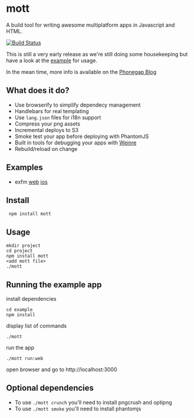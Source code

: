 # mott

A build tool for writing awesome multiplatform apps in Javascript and HTML.

[![Build Status](https://secure.travis-ci.org/exfm/mott.png)](http://travis-ci.org/imlucas/mott)

This is still a very early release as we're still doing some housekeeping but have a
look at the [example](https://github.com/imlucas/mott/tree/master/examples) for usage.


In the mean time, more info is available on the [Phonegap Blog](http://phonegap.com/blog/2013/04/23/story-behind-exfm/)


## What does it do?

 * Use browserify to simplify dependecy management
 * Handlebars for real templating
 * Use `lang.json` files for i18n support
 * Compress your png assets
 * Incremental deploys to S3
 * Smoke test your app before deploying with PhantomJS
 * Built in tools for debugging your apps with [Weinre](http://debug.phonegap.com/)
 * Rebuild/reload on change


## Examples

 * exfm [web](http://assets.extension.fm) [ios](https://itunes.apple.com/us/app/exfm/id440394777?mt=8)

## Install

     npm install mott

## Usage

    mkdir project
    cd project
    npm install mott
    <add mott file>
    ./mott

## Running the example app

install dependencies

    cd example
    npm install

display list of commands

    ./mott

run the app

    ./mott run:web

open browser and go to http://localhost:3000

## Optional dependencies

* To use `./mott crunch` you'll need to install pngcrush and optipng
* To use `./mott smoke` you'll need to install phantomjs
